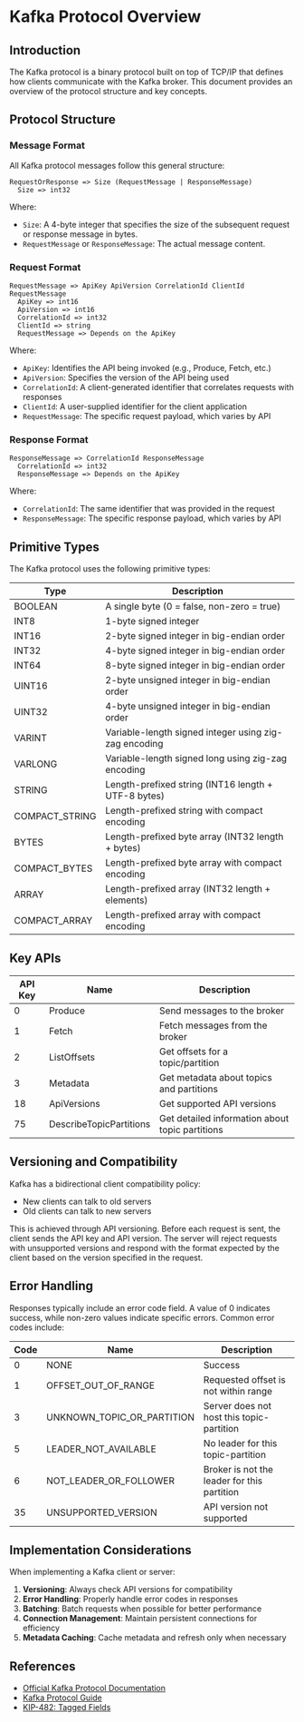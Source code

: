 # Kafka Protocol Overview

## Introduction

The Kafka protocol is a binary protocol built on top of TCP/IP that defines how clients communicate with the Kafka broker. This document provides an overview of the protocol structure and key concepts.

## Protocol Structure

### Message Format

All Kafka protocol messages follow this general structure:

```
RequestOrResponse => Size (RequestMessage | ResponseMessage)
  Size => int32
```

Where:
- `Size`: A 4-byte integer that specifies the size of the subsequent request or response message in bytes.
- `RequestMessage` or `ResponseMessage`: The actual message content.

### Request Format

```
RequestMessage => ApiKey ApiVersion CorrelationId ClientId RequestMessage
  ApiKey => int16
  ApiVersion => int16
  CorrelationId => int32
  ClientId => string
  RequestMessage => Depends on the ApiKey
```

Where:
- `ApiKey`: Identifies the API being invoked (e.g., Produce, Fetch, etc.)
- `ApiVersion`: Specifies the version of the API being used
- `CorrelationId`: A client-generated identifier that correlates requests with responses
- `ClientId`: A user-supplied identifier for the client application
- `RequestMessage`: The specific request payload, which varies by API

### Response Format

```
ResponseMessage => CorrelationId ResponseMessage
  CorrelationId => int32
  ResponseMessage => Depends on the ApiKey
```

Where:
- `CorrelationId`: The same identifier that was provided in the request
- `ResponseMessage`: The specific response payload, which varies by API

## Primitive Types

The Kafka protocol uses the following primitive types:

| Type | Description |
|------|-------------|
| BOOLEAN | A single byte (0 = false, non-zero = true) |
| INT8 | 1-byte signed integer |
| INT16 | 2-byte signed integer in big-endian order |
| INT32 | 4-byte signed integer in big-endian order |
| INT64 | 8-byte signed integer in big-endian order |
| UINT16 | 2-byte unsigned integer in big-endian order |
| UINT32 | 4-byte unsigned integer in big-endian order |
| VARINT | Variable-length signed integer using zig-zag encoding |
| VARLONG | Variable-length signed long using zig-zag encoding |
| STRING | Length-prefixed string (INT16 length + UTF-8 bytes) |
| COMPACT_STRING | Length-prefixed string with compact encoding |
| BYTES | Length-prefixed byte array (INT32 length + bytes) |
| COMPACT_BYTES | Length-prefixed byte array with compact encoding |
| ARRAY | Length-prefixed array (INT32 length + elements) |
| COMPACT_ARRAY | Length-prefixed array with compact encoding |

## Key APIs

| API Key | Name | Description |
|---------|------|-------------|
| 0 | Produce | Send messages to the broker |
| 1 | Fetch | Fetch messages from the broker |
| 2 | ListOffsets | Get offsets for a topic/partition |
| 3 | Metadata | Get metadata about topics and partitions |
| 18 | ApiVersions | Get supported API versions |
| 75 | DescribeTopicPartitions | Get detailed information about topic partitions |

## Versioning and Compatibility

Kafka has a bidirectional client compatibility policy:
- New clients can talk to old servers
- Old clients can talk to new servers

This is achieved through API versioning. Before each request is sent, the client sends the API key and API version. The server will reject requests with unsupported versions and respond with the format expected by the client based on the version specified in the request.

## Error Handling

Responses typically include an error code field. A value of 0 indicates success, while non-zero values indicate specific errors. Common error codes include:

| Code | Name | Description |
|------|------|-------------|
| 0 | NONE | Success |
| 1 | OFFSET_OUT_OF_RANGE | Requested offset is not within range |
| 3 | UNKNOWN_TOPIC_OR_PARTITION | Server does not host this topic-partition |
| 5 | LEADER_NOT_AVAILABLE | No leader for this topic-partition |
| 6 | NOT_LEADER_OR_FOLLOWER | Broker is not the leader for this partition |
| 35 | UNSUPPORTED_VERSION | API version not supported |

## Implementation Considerations

When implementing a Kafka client or server:

1. **Versioning**: Always check API versions for compatibility
2. **Error Handling**: Properly handle error codes in responses
3. **Batching**: Batch requests when possible for better performance
4. **Connection Management**: Maintain persistent connections for efficiency
5. **Metadata Caching**: Cache metadata and refresh only when necessary

## References

- [Official Kafka Protocol Documentation](https://kafka.apache.org/protocol.html)
- [Kafka Protocol Guide](https://kafka.apache.org/documentation/#protocol)
- [KIP-482: Tagged Fields](https://cwiki.apache.org/confluence/display/KAFKA/KIP-482%3A+The+Kafka+Protocol+should+Support+Optional+Tagged+Fields)
